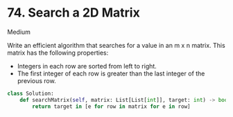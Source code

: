 # 74. Search a 2D Matrix

Medium

Write an efficient algorithm that searches for a value in an m x n matrix. This
matrix has the following properties:

- Integers in each row are sorted from left to right.
- The first integer of each row is greater than the last integer of the previous
  row.

```python
class Solution:
    def searchMatrix(self, matrix: List[List[int]], target: int) -> bool:
        return target in [e for row in matrix for e in row]
```
